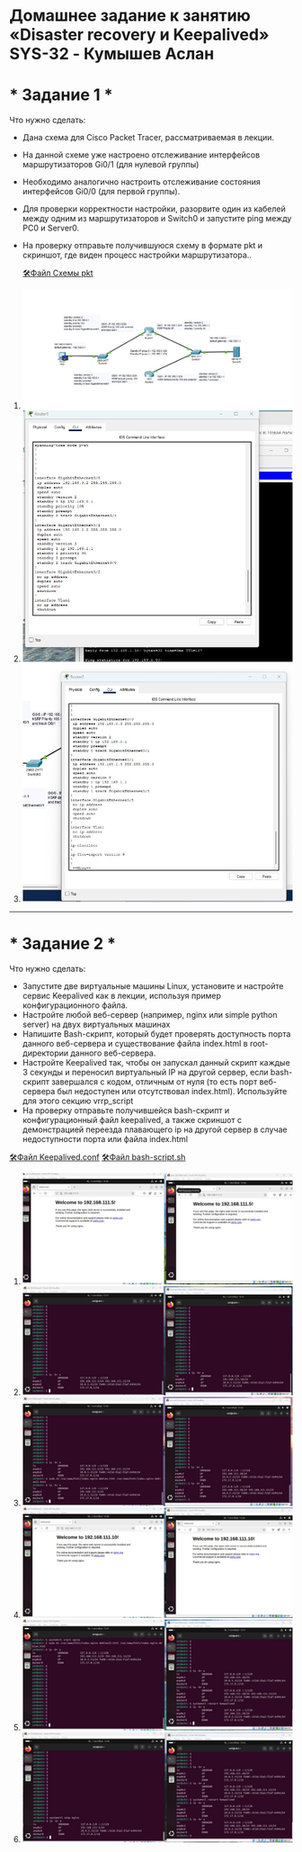 # **Домашнее задание к занятию «Disaster recovery и Keepalived» SYS-32 - Кумышев Аслан**

# * Задание 1 *
Что нужно сделать:

* Дана схема для Cisco Packet Tracer, рассматриваемая в лекции.
* На данной схеме уже настроено отслеживание интерфейсов маршрутизаторов Gi0/1 (для нулевой группы)
* Необходимо аналогично настроить отслеживание состояния интерфейсов Gi0/0 (для первой группы).
* Для проверки корректности настройки, разорвите один из кабелей между одним из маршрутизаторов и Switch0 и запустите ping между PC0 и Server0.
* На проверку отправьте получившуюся схему в формате pkt и скриншот, где виден процесс настройки маршрутизатора..

  [🛠️Файл Схемы pkt](https://github.com/sAslank/Disas-ter-recovery-Keepalived/blob/main/file/hsrp_advanced.pkt)



1. ![alt text](https://github.com/sAslank/Disas-ter-recovery-Keepalived/blob/main/img/11.jpg)
2. ![alt text](https://github.com/sAslank/Disas-ter-recovery-Keepalived/blob/main/img/22.jpg)
3. ![alt text](https://github.com/sAslank/Disas-ter-recovery-Keepalived/blob/main/img/33.jpg)

 **************************************************************************

# * Задание 2 *
Что нужно сделать:
* Запустите две виртуальные машины Linux, установите и настройте сервис Keepalived как в лекции, используя пример конфигурационного файла.
* Настройте любой веб-сервер (например, nginx или simple python server) на двух виртуальных машинах
* Напишите Bash-скрипт, который будет проверять доступность порта данного веб-сервера и существование файла index.html в root-директории данного веб-сервера.
* Настройте Keepalived так, чтобы он запускал данный скрипт каждые 3 секунды и переносил виртуальный IP на другой сервер, если bash-скрипт завершался с кодом, отличным от нуля (то есть порт веб-сервера был недоступен или отсутствовал index.html). Используйте для этого 
  секцию vrrp_script
* На проверку отправьте получившейся bash-скрипт и конфигурационный файл keepalived, а также скриншот с демонстрацией переезда плавающего ip на другой сервер в случае недоступности порта или файла index.html

[🛠️Файл Keepalived.conf](https://github.com/sAslank/Disas-ter-recovery-Keepalived/blob/main/file/Keepalived.conf.txt)
[🛠️Файл bash-script.sh](https://github.com/sAslank/Disas-ter-recovery-Keepalived/blob/main/file/script.txt)

1. ![alt text](https://github.com/sAslank/Disas-ter-recovery-Keepalived/blob/main/img/1.jpg)
2. ![alt text](https://github.com/sAslank/Disas-ter-recovery-Keepalived/blob/main/img/2.jpg)
3. ![alt text](https://github.com/sAslank/Disas-ter-recovery-Keepalived/blob/main/img/3.jpg)
4. ![alt text](https://github.com/sAslank/Disas-ter-recovery-Keepalived/blob/main/img/4.jpg)
5. ![alt text](https://github.com/sAslank/Disas-ter-recovery-Keepalived/blob/main/img/5.jpg)
6. ![alt text](https://github.com/sAslank/Disas-ter-recovery-Keepalived/blob/main/img/6.jpg)
